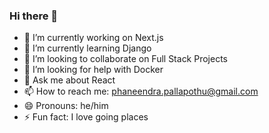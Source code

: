### Hi there 👋

- 🔭 I’m currently working on Next.js
- 🌱 I’m currently learning Django
- 👯 I’m looking to collaborate on Full Stack Projects
- 🤔 I’m looking for help with Docker
- 💬 Ask me about React
- 📫 How to reach me: phaneendra.pallapothu@gmail.com
- 😄 Pronouns: he/him
- ⚡ Fun fact: I love going places
